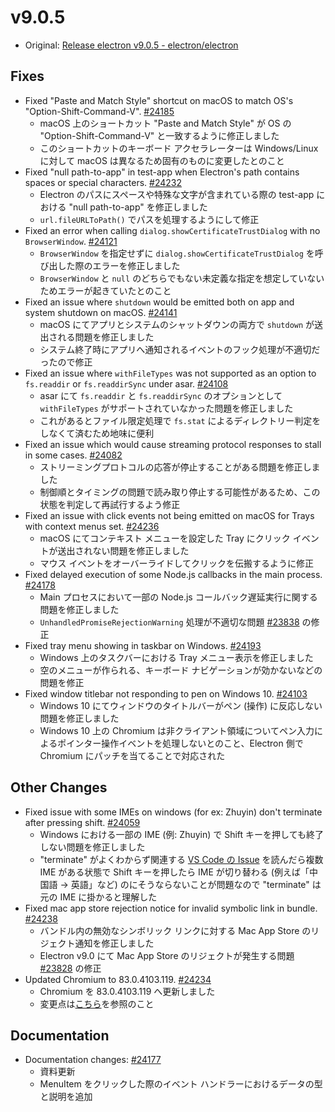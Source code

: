 # v9.0.5

- Original: [Release electron v9.0.5 - electron/electron](https://github.com/electron/electron/releases/tag/v9.0.5)

## Fixes

- Fixed "Paste and Match Style" shortcut on macOS to match OS's "Option-Shift-Command-V". [#24185](https://github.com/electron/electron/pull/24185)
  - macOS 上のショートカット "Paste and Match Style" が OS の "Option-Shift-Command-V" と一致するように修正しました
  - このショートカットのキーボード アクセラレーターは Windows/Linux に対して macOS は異なるため固有のものに変更したとのこと
- Fixed "null path-to-app" in test-app when Electron's path contains spaces or special characters. [#24232](https://github.com/electron/electron/pull/24232)
  - Electron のパスにスペースや特殊な文字が含まれている際の test-app における "null path-to-app" を修正しました
  - `url.fileURLToPath()` でパスを処理するようにして修正
- Fixed an error when calling `dialog.showCertificateTrustDialog` with no `BrowserWindow`. [#24121](https://github.com/electron/electron/pull/24121)
  - `BrowserWindow` を指定せずに `dialog.showCertificateTrustDialog` を呼び出した際のエラーを修正しました
  - `BrowserWindow` と `null` のどちらでもない未定義な指定を想定していないためエラーが起きていたとのこと
- Fixed an issue where `shutdown` would be emitted both on app and system shutdown on macOS. [#24141](https://github.com/electron/electron/pull/24141)
  - macOS にてアプリとシステムのシャットダウンの両方で `shutdown` が送出される問題を修正しました
  - システム終了時にアプリへ通知されるイベントのフック処理が不適切だったので修正
- Fixed an issue where `withFileTypes` was not supported as an option to `fs.readdir` or `fs.readdirSync` under asar. [#24108](https://github.com/electron/electron/pull/24108)
  - asar にて `fs.readdir` と `fs.readdirSync` のオプションとして `withFileTypes` がサポートされていなかった問題を修正しました
  - これがあるとファイル限定処理で `fs.stat` によるディレクトリー判定をしなくて済むため地味に便利
- Fixed an issue which would cause streaming protocol responses to stall in some cases. [#24082](https://github.com/electron/electron/pull/24082)
  - ストリーミングプロトコルの応答が停止することがある問題を修正しました
  - 制御順とタイミングの問題で読み取り停止する可能性があるため、この状態を判定して再試行するよう修正
- Fixed an issue with click events not being emitted on macOS for Trays with context menus set. [#24236](https://github.com/electron/electron/pull/24236)
  - macOS にてコンテキスト メニューを設定した Tray にクリック イベントが送出されない問題を修正しました
  - マウス イベントをオーバーライドしてクリックを伝搬するように修正
- Fixed delayed execution of some Node.js callbacks in the main process. [#24178](https://github.com/electron/electron/pull/24178)
  - Main プロセスにおいて一部の Node.js コールバック遅延実行に関する問題を修正しました
  - `UnhandledPromiseRejectionWarning` 処理が不適切な問題 [#23838](https://github.com/electron/electron/issues/23838) の修正
- Fixed tray menu showing in taskbar on Windows. [#24193](https://github.com/electron/electron/pull/24193)
  - Windows 上のタスクバーにおける Tray メニュー表示を修正しました
  - 空のメニューが作られる、キーボード ナビゲーションが効かないなどの問題を修正
- Fixed window titlebar not responding to pen on Windows 10. [#24103](https://github.com/electron/electron/pull/24103)
  - Windows 10 にてウィンドウのタイトルバーがペン (操作) に反応しない問題を修正しました
  - Windows 10 上の Chromium は非クライアント領域についてペン入力によるポインター操作イベントを処理しないとのこと、Electron 側で Chromium にパッチを当てることで対応された

## Other Changes

- Fixed issue with some IMEs on windows (for ex: Zhuyin) don't terminate after pressing shift. [#24059](https://github.com/electron/electron/pull/24059)
  - Windows における一部の IME (例: Zhuyin) で Shift キーを押しても終了しない問題を修正しました
  - "terminate" がよくわからず関連する [VS Code の Issue](https://github.com/microsoft/vscode/issues/98968) を読んだら複数 IME がある状態で Shift キーを押したら IME が切り替わる (例えば「中国語 → 英語」など) のにそうならないことが問題なので "terminate" は元の IME に掛かると理解した
- Fixed mac app store rejection notice for invalid symbolic link in bundle. [#24238](https://github.com/electron/electron/pull/24238)
  - バンドル内の無効なシンボリック リンクに対する Mac App Store のリジェクト通知を修正しました
  - Electron v9.0 にて Mac App Store のリジェクトが発生する問題 [#23828](https://github.com/electron/electron/issues/23828) の修正
- Updated Chromium to 83.0.4103.119. [#24234](https://github.com/electron/electron/pull/24234)
  - Chromium を 83.0.4103.119 へ更新しました
  - 変更点は[こちら](https://chromium.googlesource.com/chromium/src/+log/83.0.4103.118..83.0.4103.119?n=10000&pretty=fuller)を参照のこと

## Documentation

- Documentation changes: [#24177](https://github.com/electron/electron/pull/24177)
  - 資料更新
  - MenuItem をクリックした際のイベント ハンドラーにおけるデータの型と説明を追加
